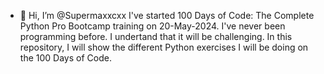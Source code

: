 - 👋 Hi, I’m @Supermaxxcxx
I've started 100 Days of Code: The Complete Python Pro Bootcamp training on 20-May-2024.
I've never been programming before.
I undertand that it will be challenging.
In this repository, I will show the different Python exercises I will be doing on the 100 Days of Code.

